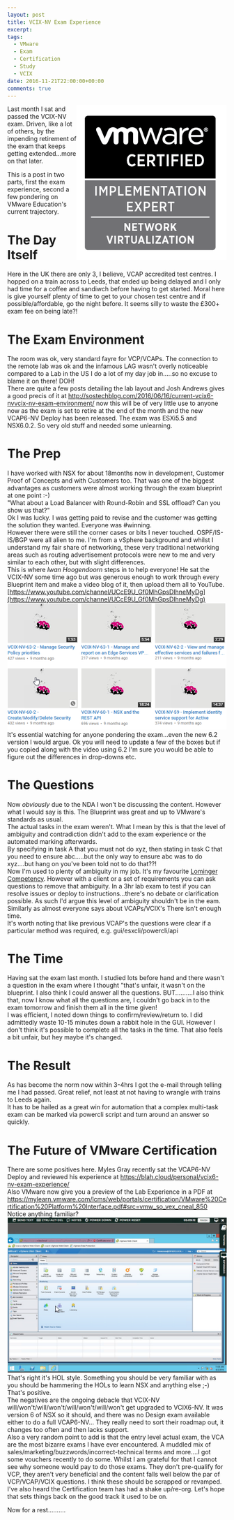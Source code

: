 ```yaml
---
layout: post
title: VCIX-NV Exam Experience
excerpt: 
tags: 
  - VMware
  - Exam
  - Certification
  - Study
  - VCIX
date: 2016-11-21T22:00:00+00:00
comments: true
---
```

<IMG src="/public/VCIX-NV.png" align="right">
Last month I sat and passed the VCIX-NV exam.  Driven, like a lot of others, by the impending retirement of the exam that keeps getting extended...more on that later.

This is a post in two parts, first the exam experience, second a few pondering on VMware Education's current trajectory.

The Day Itself
===============
Here in the UK there are only 3, I believe, VCAP accredited test centres.  I hopped on a train across to Leeds, that ended up being delayed and I only had time for a coffee and sandiwch before having to get started.  Moral here is give yourself plenty of time to get to your chosen test centre and if possible/affordable, go the night before.  It seems silly to waste the £300+ exam fee on being late?!

The Exam Environment
====================
The room was ok, very standard fayre for VCP/VCAPs.  The connection to the remote lab was ok and the infamous LAG wasn't overly noticeable compared to a Lab in the US I do a lot of my day job in.....so no excuse to blame it on there! DOH!  
There are quite a few posts detailing the lab layout and Josh Andrews gives a good precis of it at
<http://sostechblog.com/2016/06/16/current-vcix6-nvvcix-nv-exam-environment/> now this will be of very little use to anyone now as the exam is set to retire at the end of the month and the new VCAP6-NV Deploy has been released.
The exam was ESXi5.5 and NSX6.0.2.  So very old stuff and needed some unlearning.

The Prep
========
I have worked with NSX for about 18months now in development, Customer Proof of Concepts and with Customers too.  That was one of the biggest advantages as customers were almost working through the exam blueprint at one point :-)  
"What about a Load Balancer with Round-Robin and SSL offload? Can you show us that?"  
Ok I was lucky.  I was getting paid to revise and the customer was getting the solution they wanted.  Everyone was #winning.  
However there were still the corner cases or bits I never touched.  OSPF/IS-IS/BGP were all alien to me.  I'm from a vSphere background and whilst I understand my fair share of networking, these very traditional networking areas such as routing advertisement protocols were new to me and very similar to each other, but with slight differences.  
This is where *Iwan Hoogendoorn* steps in to help everyone!  He sat the VCIX-NV some time ago but was generous enough to work through every Blueprint item and make a video blog of it, then upload them all to YouTube.  
[https://www.youtube.com/channel/UCcE9U_Gf0MhGpsDIhneMyDg](https://www.youtube.com/channel/UCcE9U_Gf0MhGpsDIhneMyDg)
![Examples](/public/chrome_2016-11-21_23-10-09.png)
It's essential watching for anyone pondering the exam...even the new 6.2 version I would argue.  Ok you will need to update a few of the boxes but if you copied along with the video using 6.2 I'm sure you would be able to figure out the differences in drop-downs etc.

The Questions
=============
Now *obviously* due to the NDA I won't be discussing the content.  However what I would say is this.
The Blueprint was great and up to VMware's standards as usual.   
The actual tasks in the exam weren't.  What I mean by this is that the level of ambiguity and contradiction didn't add to the exam experience or the automated marking afterwards.  
By specifying in task A that you must not do xyz, then stating in task C that you need to ensure abc.....but the only way to ensure abc was to do xyz....but hang on you've been told not to do that??!  
Now I'm used to plenty of ambiguity in my job.  It's my favourite [Lominger Competency](http://www.ptc.com/content/production_content_server/cninv000000000014107/content.pdf).  However with a client or a set of requirements you can ask questions to remove that ambiguity.  In a 3hr lab exam to test if you can resolve issues or deploy to instructions...there's no debate or clarification possible.  As such I'd argue this level of ambiguity shouldn't be in the eam.
Similarly as almost everyone says about VCAPs/VCIX's  There isn't enough time.  
It's worth noting that like previous VCAP's the questions were clear if a particular method was required, e.g. gui/esxcli/powercli/api 

The Time
========
Having sat the exam last month.  I studied lots before hand and there wasn't a question in the exam where I thought "that's unfair, it wasn't on the blueprint.  I also think I could answer all the questions. BUT..........I also think that, now I know what all the questions are, I couldn't go back in to the exam tomorrow and finish them all in the time given!  
I was efficient, I noted down things to confirm/review/return to.  I did admittedly waste 10-15 minutes down a rabbit hole in the GUI.  However I don't think it's possible to complete all the tasks in the time.  That also feels a bit unfair, but hey maybe it's changed.

The Result
==========
As has become the norm now within 3-4hrs I got the e-mail through telling me I had passed.  Great relief, not least at not having to wrangle with trains to Leeds again.  
It has to be hailed as a great win for automation that a complex multi-task exam can be marked via powercli script and turn around an answer so quickly.


The Future of VMware Certification
==================================
There are some positives here.  Myles Gray recently sat the VCAP6-NV Deploy and reviewed his experience at 
<https://blah.cloud/personal/vcix6-nv-exam-experience/>  
Also VMware now give you a preview of the Lab Experience in a PDF at <https://mylearn.vmware.com/lcms/web/portals/certification/VMware%20Certification%20Platform%20Interface.pdf#src=vmw_so_vex_cneal_850>  
Notice anything familiar?
![vcap-hol-view](/public/chrome_2016-11-21_23-01-55.png)  
That's right it's HOL style.  Something you should be very familiar with as you should be hammering the HOLs to learn NSX and anything else ;-)  
That's positive.  
The negatives are the ongoing debacle that VCIX-NV will/won't/will/won't/will/won't/will/won't get upgraded to VCIX6-NV.  It was version 6 of NSX so it should, and there was no Design exam available either to do a full VCAP6-NV...  They really need to sort their roadmap out, it changes too often and then lacks support.  
Also a very random point to add is that the entry level actual exam, the VCA are the most bizarre exams I have ever encountered.  A muddled mix of sales/marketing/buzzwords/incorrect-technical terms and more....I got some vouchers recently to do some.  Whilst I am grateful for that I cannot see why someone would pay to do those exams.  They don't pre-qualify for VCP, they aren't very beneficial and the content falls well below the par of VCP/VCAP/VCIX questions.  I think these should be scrapped or revamped.  I've also heard the Certification team has had a shake up/re-org. Let's hope that sets things back on the good track it used to be on.  
  
Now for a rest..........

